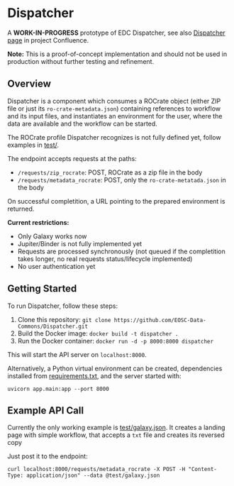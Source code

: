 **Dispatcher**
===============

A **WORK-IN-PROGRESS** prototype of EDC Dispatcher, see also [Dispatcher page](https://confluence.egi.eu/display/EOSCDATACOMMONS/Dispatcher+draft) in project Confluence.

**Note:** This is a proof-of-concept implementation and should not be used in production without further testing and refinement.

**Overview**
------------

Dispatcher is a component which consumes a ROCrate object (either ZIP file or just its `ro-crate-metadata.json`) containing references to workflow and its input files, 
and instantiates an environment for the user, where the data are available and the workflow can be started.

The ROCrate profile Dispatcher recognizes is not fully defined yet, follow examples in [test/](test/).

The endpoint accepts requests at the paths:
- `/requests/zip_rocrate`: POST, ROCrate as a zip file in the body
- `/requests/metadata_rocrate`: POST, only the `ro-crate-metatada.json` in the body

On successful completition, a URL pointing to the prepared environment is returned.

**Current restrictions:**
- Only Galaxy works now
- Jupiter/Binder is not fully implemented yet
- Requests are processed synchronously (not queued if the completition takes longer, no real requests status/lifecycle implemented)
- No user authentication yet

**Getting Started**
-------------------

To run Dispatcher, follow these steps:

1. Clone this repository: `git clone https://github.com/EOSC-Data-Commons/Dispatcher.git`
2. Build the Docker image: `docker build -t dispatcher .`
3. Run the Docker container: `docker run -d -p 8000:8000 dispatcher`

This will start the API server on `localhost:8000`.

Alternatively, a Python virtual environment can be created, dependencies installed from [requirements.txt](requirements.txt), and the server started with:
```
uvicorn app.main:app --port 8000
```


**Example API Call**
--------------------

Currently the only working example is [test/galaxy.json](test/galaxy.json). 
It creates a landing page with simple workflow, that accepts a `txt` file and creates its reversed copy

Just post it to the endpoint:
```
curl localhost:8000/requests/metadata_rocrate -X POST -H "Content-Type: application/json" --data @test/galaxy.json
```
